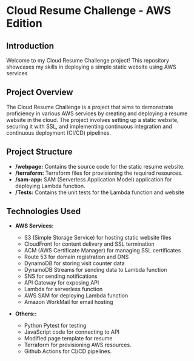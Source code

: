 # Cloud Resume Challenge - AWS Edition

## Introduction

Welcome to my Cloud Resume Challenge project! This repository showcases my skills in deploying a simple static website using AWS services

## Project Overview

The Cloud Resume Challenge is a project that aims to demonstrate proficiency in various AWS services by creating and deploying a resume website in the cloud. The project involves setting up a static website, securing it with SSL, and implementing continuous integration and continuous deployment (CI/CD) pipelines.

## Project Structure

- **/webpage:** Contains the source code for the static resume website.
- **/terraform:** Terraform files for provisioning the required resources.
- **/sam-app:** SAM (Serverless Application Model) application for deploying Lambda function.
- **/Tests:** Contains the unit tests for the Lambda function and website

## Technologies Used

- **AWS Services:**
  - S3 (Simple Storage Service) for hosting static website files
  - CloudFront for content delivery and SSL termination
  - ACM (AWS Certificate Manager) for managing SSL certificates
  - Route 53 for domain registration and DNS
  - DynamoDB for storing visit counter data
  - DynamoDB Streams for sending data to Lambda function
  - SNS for sending notifications
  - API Gateway for exposing API
  - Lambda for serverless function
  - AWS SAM for deploying Lambda function
  - Amazon WorkMail for email hosting
  
- **Others::**
  - Python Pytest for testing
  - JavaScript code for connecting to API
  - Modified page template for resume
  - Terraform for provisioning AWS resources.
  - Github Actions for CI/CD pipelines.

